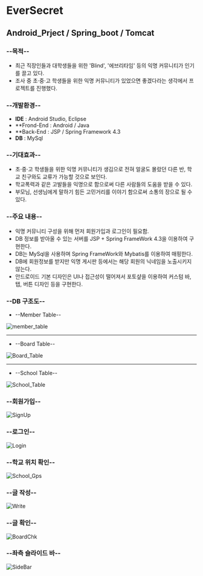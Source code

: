 # EverSecret

## Android_Prject / Spring_boot / Tomcat

### **--목적--**

  + 최근 직장인들과 대학생들을 위한 'Blind', '에브리타임' 등의 익명 커뮤니티가 인기를 끌고 있다.
  + 조사 중 초·중·고 학생들을 위한 익명 커뮤니티가 있었으면 좋겠다라는 생각에서 프로젝트를 진행했다.

### **--개발환경--**

  + **IDE** : Android Studio, Eclipse
  + **Frond-End : Android / Java
  + **Back-End : JSP / Spring Framework 4.3
  + **DB** : MySql

### **--기대효과--**

  + 초·중·고 학생들을 위한 익명 커뮤니티가 생김으로 전혀 얼굴도 몰랐던 다른 반, 학교 친구와도 교류가 가능할 것으로 보인다.
  + 학교폭력과 같은 고발들을 익명으로 함으로써 다른 사람들의 도움을 받을 수 있다.
  + 부모님, 선생님에게 말하기 힘든 고민거리를 이야기 함으로써 소통의 장으로 될 수 있다.

### **--주요 내용--**

  + 익명 커뮤니티 구성을 위해 먼저 회원가입과 로그인이 필요함.
  + DB 정보를 받아올 수 있는 서버를 JSP + Spring FrameWork 4.3을 이용하여 구현한다.
  + DB는 MySql을 사용하며 Spring FrameWork와 Mybatis를 이용하여 매핑한다.
  + DB에 회원정보를 받지만 익명 게시판 등에서는 해당 회원의 닉네임을 노출시키지 않는다.
  + 안드로이드 기본 디자인은 UI나 접근성이 떨어져서 포토샾을 이용하여 커스텀 바, 탭, 버튼 디자인 등을 구현한다.

### **--DB 구조도--**

  + --Member Table--


  ![member_table](https://user-images.githubusercontent.com/32236195/127333519-5332c8ca-fb14-4b20-aa32-f3a58b457f97.png)

---

  + --Board Table--

  ![Board_Table](https://user-images.githubusercontent.com/32236195/127333523-e2f054bd-caf2-46f5-b607-51b1ece0fbeb.png)
  
---

  + --School Table--

  ![School_Table](https://user-images.githubusercontent.com/32236195/127333525-1e983b0d-a3d4-4280-9b47-d7d2de51f201.png)
  
### **--회원가입--**


![SignUp](https://user-images.githubusercontent.com/32236195/127333527-e72554dc-9994-4aad-b329-e9d826b9c9e7.png)

### **--로그인--**


![Login](https://user-images.githubusercontent.com/32236195/127333534-305e38b6-c2b2-4620-84d4-38fe2cc3a9c1.png)

### **--학교 위치 확인--**


![School_Gps](https://user-images.githubusercontent.com/32236195/127333528-694b5553-8395-4725-b500-d2520704de93.png)

### **--글 작성--**


![Write](https://user-images.githubusercontent.com/32236195/127333530-71f6f3da-8006-45f3-90b9-ad9082731e84.png)

### **--글 확인--**


![BoardChk](https://user-images.githubusercontent.com/32236195/127333532-2c9cf579-b7f0-450e-acee-ca0962eb3d9f.png)

### **--좌측 슬라이드 바--**


![SideBar](https://user-images.githubusercontent.com/32236195/127333536-463bd77e-8bba-480a-8f13-13344caa1fc5.png)
